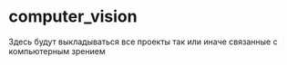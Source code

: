 # computer_vision
Здесь будут выкладываться все проекты так или иначе связанные с компьютерным зрением
